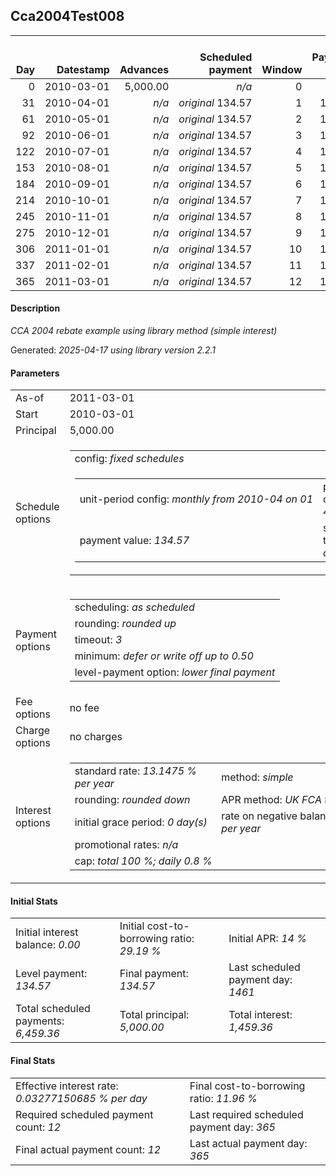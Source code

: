 <h2>Cca2004Test008</h2>
<table>
    <thead style="vertical-align: bottom;">
        <th style="text-align: right;">Day</th>
        <th style="text-align: right;">Datestamp</th>
        <th style="text-align: right;">Advances</th>
        <th style="text-align: right;">Scheduled payment</th>
        <th style="text-align: right;">Window</th>
        <th style="text-align: right;">Payment due</th>
        <th style="text-align: right;">Actual payments</th>
        <th style="text-align: right;">Generated payment</th>
        <th style="text-align: right;">Net effect</th>
        <th style="text-align: right;">Payment status</th>
        <th style="text-align: right;">Balance status</th>
        <th style="text-align: right;">Simple interest</th>
        <th style="text-align: right;">New interest</th>
        <th style="text-align: right;">New charges</th>
        <th style="text-align: right;">Principal portion</th>
        <th style="text-align: right;">Fee portion</th>
        <th style="text-align: right;">Interest portion</th>
        <th style="text-align: right;">Charges portion</th>
        <th style="text-align: right;">Fee rebate</th>
        <th style="text-align: right;">Principal balance</th>
        <th style="text-align: right;">Fee balance</th>
        <th style="text-align: right;">Interest balance</th>
        <th style="text-align: right;">Charges balance</th>
        <th style="text-align: right;">Settlement figure</th>
        <th style="text-align: right;">Fee rebate if&nbsp;settled</th>
    </thead>
    <tr style="text-align: right;">
        <td class="ci00">0</td>
        <td class="ci01" style="white-space: nowrap;">2010-03-01</td>
        <td class="ci02">5,000.00</td>
        <td class="ci03" style="white-space: nowrap;"><i>n/a<i></td>
        <td class="ci04">0</td>
        <td class="ci05">0.00</td>
        <td class="ci06"><i>n/a</i></td>
        <td class="ci07"><i>n/a</i></td>
        <td class="ci08">0.00</td>
        <td class="ci09"><i>none&nbsp;scheduled</i></td>
        <td class="ci10">open</td>
        <td class="ci11">0.0000</td>
        <td class="ci12">0.0000</td>
        <td class="ci13"><i>n/a</i></td>
        <td class="ci14">0.00</td>
        <td class="ci15">0.00</td>
        <td class="ci16">0.00</td>
        <td class="ci17">0.00</td>
        <td class="ci18">0.00</td>
        <td class="ci19">5,000.00</td>
        <td class="ci20">0.00</td>
        <td class="ci21">0.0000</td>
        <td class="ci22">0.00</td>
        <td class="ci23">5,000.00</td>
        <td class="ci24">0.00</td>
    </tr>
    <tr style="text-align: right;">
        <td class="ci00">31</td>
        <td class="ci01" style="white-space: nowrap;">2010-04-01</td>
        <td class="ci02"><i>n/a</i></td>
        <td class="ci03" style="white-space: nowrap;"><i>original</i> 134.57</td>
        <td class="ci04">1</td>
        <td class="ci05">134.57</td>
        <td class="ci06"><i>confirmed</i>&nbsp;134.57</td>
        <td class="ci07"><i>n/a</i></td>
        <td class="ci08">134.57</td>
        <td class="ci09"><i>payment&nbsp;made</i></td>
        <td class="ci10">open</td>
        <td class="ci11">55.8318</td>
        <td class="ci12">55.8318</td>
        <td class="ci13"><i>n/a</i></td>
        <td class="ci14">78.74</td>
        <td class="ci15">0.00</td>
        <td class="ci16">55.83</td>
        <td class="ci17">0.00</td>
        <td class="ci18">0.00</td>
        <td class="ci19">4,921.26</td>
        <td class="ci20">0.00</td>
        <td class="ci21">0.0000</td>
        <td class="ci22">0.00</td>
        <td class="ci23">4,921.26</td>
        <td class="ci24">0.00</td>
    </tr>
    <tr style="text-align: right;">
        <td class="ci00">61</td>
        <td class="ci01" style="white-space: nowrap;">2010-05-01</td>
        <td class="ci02"><i>n/a</i></td>
        <td class="ci03" style="white-space: nowrap;"><i>original</i> 134.57</td>
        <td class="ci04">2</td>
        <td class="ci05">134.57</td>
        <td class="ci06"><i>confirmed</i>&nbsp;134.57</td>
        <td class="ci07"><i>n/a</i></td>
        <td class="ci08">134.57</td>
        <td class="ci09"><i>payment&nbsp;made</i></td>
        <td class="ci10">open</td>
        <td class="ci11">53.1799</td>
        <td class="ci12">53.1799</td>
        <td class="ci13"><i>n/a</i></td>
        <td class="ci14">81.40</td>
        <td class="ci15">0.00</td>
        <td class="ci16">53.17</td>
        <td class="ci17">0.00</td>
        <td class="ci18">0.00</td>
        <td class="ci19">4,839.86</td>
        <td class="ci20">0.00</td>
        <td class="ci21">0.0000</td>
        <td class="ci22">0.00</td>
        <td class="ci23">4,839.86</td>
        <td class="ci24">0.00</td>
    </tr>
    <tr style="text-align: right;">
        <td class="ci00">92</td>
        <td class="ci01" style="white-space: nowrap;">2010-06-01</td>
        <td class="ci02"><i>n/a</i></td>
        <td class="ci03" style="white-space: nowrap;"><i>original</i> 134.57</td>
        <td class="ci04">3</td>
        <td class="ci05">134.57</td>
        <td class="ci06"><i>confirmed</i>&nbsp;134.57</td>
        <td class="ci07"><i>n/a</i></td>
        <td class="ci08">134.57</td>
        <td class="ci09"><i>payment&nbsp;made</i></td>
        <td class="ci10">open</td>
        <td class="ci11">54.0437</td>
        <td class="ci12">54.0437</td>
        <td class="ci13"><i>n/a</i></td>
        <td class="ci14">80.53</td>
        <td class="ci15">0.00</td>
        <td class="ci16">54.04</td>
        <td class="ci17">0.00</td>
        <td class="ci18">0.00</td>
        <td class="ci19">4,759.33</td>
        <td class="ci20">0.00</td>
        <td class="ci21">0.0000</td>
        <td class="ci22">0.00</td>
        <td class="ci23">4,759.33</td>
        <td class="ci24">0.00</td>
    </tr>
    <tr style="text-align: right;">
        <td class="ci00">122</td>
        <td class="ci01" style="white-space: nowrap;">2010-07-01</td>
        <td class="ci02"><i>n/a</i></td>
        <td class="ci03" style="white-space: nowrap;"><i>original</i> 134.57</td>
        <td class="ci04">4</td>
        <td class="ci05">134.57</td>
        <td class="ci06"><i>confirmed</i>&nbsp;134.57</td>
        <td class="ci07"><i>n/a</i></td>
        <td class="ci08">134.57</td>
        <td class="ci09"><i>payment&nbsp;made</i></td>
        <td class="ci10">open</td>
        <td class="ci11">51.4301</td>
        <td class="ci12">51.4301</td>
        <td class="ci13"><i>n/a</i></td>
        <td class="ci14">83.14</td>
        <td class="ci15">0.00</td>
        <td class="ci16">51.43</td>
        <td class="ci17">0.00</td>
        <td class="ci18">0.00</td>
        <td class="ci19">4,676.19</td>
        <td class="ci20">0.00</td>
        <td class="ci21">0.0000</td>
        <td class="ci22">0.00</td>
        <td class="ci23">4,676.19</td>
        <td class="ci24">0.00</td>
    </tr>
    <tr style="text-align: right;">
        <td class="ci00">153</td>
        <td class="ci01" style="white-space: nowrap;">2010-08-01</td>
        <td class="ci02"><i>n/a</i></td>
        <td class="ci03" style="white-space: nowrap;"><i>original</i> 134.57</td>
        <td class="ci04">5</td>
        <td class="ci05">134.57</td>
        <td class="ci06"><i>confirmed</i>&nbsp;134.57</td>
        <td class="ci07"><i>n/a</i></td>
        <td class="ci08">134.57</td>
        <td class="ci09"><i>payment&nbsp;made</i></td>
        <td class="ci10">open</td>
        <td class="ci11">52.2161</td>
        <td class="ci12">52.2161</td>
        <td class="ci13"><i>n/a</i></td>
        <td class="ci14">82.36</td>
        <td class="ci15">0.00</td>
        <td class="ci16">52.21</td>
        <td class="ci17">0.00</td>
        <td class="ci18">0.00</td>
        <td class="ci19">4,593.83</td>
        <td class="ci20">0.00</td>
        <td class="ci21">0.0000</td>
        <td class="ci22">0.00</td>
        <td class="ci23">4,593.83</td>
        <td class="ci24">0.00</td>
    </tr>
    <tr style="text-align: right;">
        <td class="ci00">184</td>
        <td class="ci01" style="white-space: nowrap;">2010-09-01</td>
        <td class="ci02"><i>n/a</i></td>
        <td class="ci03" style="white-space: nowrap;"><i>original</i> 134.57</td>
        <td class="ci04">6</td>
        <td class="ci05">134.57</td>
        <td class="ci06"><i>confirmed</i>&nbsp;134.57</td>
        <td class="ci07"><i>n/a</i></td>
        <td class="ci08">134.57</td>
        <td class="ci09"><i>payment&nbsp;made</i></td>
        <td class="ci10">open</td>
        <td class="ci11">51.2964</td>
        <td class="ci12">51.2964</td>
        <td class="ci13"><i>n/a</i></td>
        <td class="ci14">83.28</td>
        <td class="ci15">0.00</td>
        <td class="ci16">51.29</td>
        <td class="ci17">0.00</td>
        <td class="ci18">0.00</td>
        <td class="ci19">4,510.55</td>
        <td class="ci20">0.00</td>
        <td class="ci21">0.0000</td>
        <td class="ci22">0.00</td>
        <td class="ci23">4,510.55</td>
        <td class="ci24">0.00</td>
    </tr>
    <tr style="text-align: right;">
        <td class="ci00">214</td>
        <td class="ci01" style="white-space: nowrap;">2010-10-01</td>
        <td class="ci02"><i>n/a</i></td>
        <td class="ci03" style="white-space: nowrap;"><i>original</i> 134.57</td>
        <td class="ci04">7</td>
        <td class="ci05">134.57</td>
        <td class="ci06"><i>confirmed</i>&nbsp;134.57</td>
        <td class="ci07"><i>n/a</i></td>
        <td class="ci08">134.57</td>
        <td class="ci09"><i>payment&nbsp;made</i></td>
        <td class="ci10">open</td>
        <td class="ci11">48.7417</td>
        <td class="ci12">48.7417</td>
        <td class="ci13"><i>n/a</i></td>
        <td class="ci14">85.83</td>
        <td class="ci15">0.00</td>
        <td class="ci16">48.74</td>
        <td class="ci17">0.00</td>
        <td class="ci18">0.00</td>
        <td class="ci19">4,424.72</td>
        <td class="ci20">0.00</td>
        <td class="ci21">0.0000</td>
        <td class="ci22">0.00</td>
        <td class="ci23">4,424.72</td>
        <td class="ci24">0.00</td>
    </tr>
    <tr style="text-align: right;">
        <td class="ci00">245</td>
        <td class="ci01" style="white-space: nowrap;">2010-11-01</td>
        <td class="ci02"><i>n/a</i></td>
        <td class="ci03" style="white-space: nowrap;"><i>original</i> 134.57</td>
        <td class="ci04">8</td>
        <td class="ci05">134.57</td>
        <td class="ci06"><i>confirmed</i>&nbsp;134.57</td>
        <td class="ci07"><i>n/a</i></td>
        <td class="ci08">134.57</td>
        <td class="ci09"><i>payment&nbsp;made</i></td>
        <td class="ci10">open</td>
        <td class="ci11">49.4081</td>
        <td class="ci12">49.4081</td>
        <td class="ci13"><i>n/a</i></td>
        <td class="ci14">85.17</td>
        <td class="ci15">0.00</td>
        <td class="ci16">49.40</td>
        <td class="ci17">0.00</td>
        <td class="ci18">0.00</td>
        <td class="ci19">4,339.55</td>
        <td class="ci20">0.00</td>
        <td class="ci21">0.0000</td>
        <td class="ci22">0.00</td>
        <td class="ci23">4,339.55</td>
        <td class="ci24">0.00</td>
    </tr>
    <tr style="text-align: right;">
        <td class="ci00">275</td>
        <td class="ci01" style="white-space: nowrap;">2010-12-01</td>
        <td class="ci02"><i>n/a</i></td>
        <td class="ci03" style="white-space: nowrap;"><i>original</i> 134.57</td>
        <td class="ci04">9</td>
        <td class="ci05">134.57</td>
        <td class="ci06"><i>confirmed</i>&nbsp;134.57</td>
        <td class="ci07"><i>n/a</i></td>
        <td class="ci08">134.57</td>
        <td class="ci09"><i>payment&nbsp;made</i></td>
        <td class="ci10">open</td>
        <td class="ci11">46.8939</td>
        <td class="ci12">46.8939</td>
        <td class="ci13"><i>n/a</i></td>
        <td class="ci14">87.68</td>
        <td class="ci15">0.00</td>
        <td class="ci16">46.89</td>
        <td class="ci17">0.00</td>
        <td class="ci18">0.00</td>
        <td class="ci19">4,251.87</td>
        <td class="ci20">0.00</td>
        <td class="ci21">0.0000</td>
        <td class="ci22">0.00</td>
        <td class="ci23">4,251.87</td>
        <td class="ci24">0.00</td>
    </tr>
    <tr style="text-align: right;">
        <td class="ci00">306</td>
        <td class="ci01" style="white-space: nowrap;">2011-01-01</td>
        <td class="ci02"><i>n/a</i></td>
        <td class="ci03" style="white-space: nowrap;"><i>original</i> 134.57</td>
        <td class="ci04">10</td>
        <td class="ci05">134.57</td>
        <td class="ci06"><i>confirmed</i>&nbsp;134.57</td>
        <td class="ci07"><i>n/a</i></td>
        <td class="ci08">134.57</td>
        <td class="ci09"><i>payment&nbsp;made</i></td>
        <td class="ci10">open</td>
        <td class="ci11">47.4780</td>
        <td class="ci12">47.4780</td>
        <td class="ci13"><i>n/a</i></td>
        <td class="ci14">87.10</td>
        <td class="ci15">0.00</td>
        <td class="ci16">47.47</td>
        <td class="ci17">0.00</td>
        <td class="ci18">0.00</td>
        <td class="ci19">4,164.77</td>
        <td class="ci20">0.00</td>
        <td class="ci21">0.0000</td>
        <td class="ci22">0.00</td>
        <td class="ci23">4,164.77</td>
        <td class="ci24">0.00</td>
    </tr>
    <tr style="text-align: right;">
        <td class="ci00">337</td>
        <td class="ci01" style="white-space: nowrap;">2011-02-01</td>
        <td class="ci02"><i>n/a</i></td>
        <td class="ci03" style="white-space: nowrap;"><i>original</i> 134.57</td>
        <td class="ci04">11</td>
        <td class="ci05">134.57</td>
        <td class="ci06"><i>confirmed</i>&nbsp;134.57</td>
        <td class="ci07"><i>n/a</i></td>
        <td class="ci08">134.57</td>
        <td class="ci09"><i>payment&nbsp;made</i></td>
        <td class="ci10">open</td>
        <td class="ci11">46.5054</td>
        <td class="ci12">46.5054</td>
        <td class="ci13"><i>n/a</i></td>
        <td class="ci14">88.07</td>
        <td class="ci15">0.00</td>
        <td class="ci16">46.50</td>
        <td class="ci17">0.00</td>
        <td class="ci18">0.00</td>
        <td class="ci19">4,076.70</td>
        <td class="ci20">0.00</td>
        <td class="ci21">0.0000</td>
        <td class="ci22">0.00</td>
        <td class="ci23">4,076.70</td>
        <td class="ci24">0.00</td>
    </tr>
    <tr style="text-align: right;">
        <td class="ci00">365</td>
        <td class="ci01" style="white-space: nowrap;">2011-03-01</td>
        <td class="ci02"><i>n/a</i></td>
        <td class="ci03" style="white-space: nowrap;"><i>original</i> 134.57</td>
        <td class="ci04">12</td>
        <td class="ci05">134.57</td>
        <td class="ci06"><i>confirmed</i>&nbsp;134.57</td>
        <td class="ci07">3,983.24</td>
        <td class="ci08">4,117.81</td>
        <td class="ci09"><i>generated</i></td>
        <td class="ci10">closed</td>
        <td class="ci11">41.1166</td>
        <td class="ci12">41.1166</td>
        <td class="ci13"><i>n/a</i></td>
        <td class="ci14">4,076.70</td>
        <td class="ci15">0.00</td>
        <td class="ci16">41.11</td>
        <td class="ci17">0.00</td>
        <td class="ci18">0.00</td>
        <td class="ci19">0.00</td>
        <td class="ci20">0.00</td>
        <td class="ci21">0.0000</td>
        <td class="ci22">0.00</td>
        <td class="ci23">0.00</td>
        <td class="ci24">0.00</td>
    </tr>
</table>

<h4>Description</h4>
<p><i>CCA 2004 rebate example using library method (simple interest)</i></p>
<p>Generated: <i>2025-04-17 using library version 2.2.1</i></p>
<h4>Parameters</h4>
<table>
    <tr>
        <td>As-of</td>
        <td>2011-03-01</td>
    </tr>
    <tr>
        <td>Start</td>
        <td>2010-03-01</td>
    </tr>
    <tr>
        <td>Principal</td>
        <td>5,000.00</td>
    </tr>
    <tr>
        <td>Schedule options</td>
        <td>
            <table>
                <tr>
                    <td colspan="2">config: <i>fixed schedules</i></td>
                </tr>
                <tr>
                    <td>
                        <table>
                            <tr>
                                <td style="white-space: nowrap;">unit-period config: <i>monthly from 2010-04 on 01</i></td>
                                <td>payment count: <i>48</i></td>
                            </tr>
                            <tr>
                                <td>payment value: <i>134.57</i></td>
                                <td>schedule type: <i>original</i></td>
                            </tr>
                        </table>
                    </td>
                </tr>
            </table>
        </td>
    </tr>
    <tr>
        <td>Payment options</td>
        <td>
            <table>
                <tr>
                    <td>scheduling: <i>as scheduled</i></td>
                </tr>
                <tr>
                    <td>rounding: <i>rounded up</i></td>
                </tr>
                <tr>
                    <td>timeout: <i>3</i></td>
                </tr>
                <tr>
                    <td>minimum: <i>defer&nbsp;or&nbsp;write&nbsp;off&nbsp;up&nbsp;to&nbsp;0.50</i></td>
                </tr>
                <tr>
                    <td>level-payment option: <i>lower&nbsp;final&nbsp;payment</i></td>
                </tr>
            </table>
        </td>
    </tr>
    <tr>
        <td>Fee options</td>
        <td>no fee
        </td>
    </tr>
    <tr>
        <td>Charge options</td>
        <td>no charges
        </td>
    </tr>
    <tr>
        <td>Interest options</td>
        <td>
            <table>
                <tr>
                    <td>standard rate: <i>13.1475 % per year</i></td>
                    <td>method: <i>simple</i></td>
                </tr>
                <tr>
                    <td>rounding: <i>rounded down</i></td>
                    <td>APR method: <i>UK FCA to 1 d.p.</i></td>
                </tr>
                <tr>
                    <td>initial grace period: <i>0 day(s)</i></td>
                    <td>rate on negative balance: <i>8 % per year</i></td>
                </tr>
                <tr>
                    <td colspan="2">promotional rates: <i><i>n/a</i></i></td>
                </tr>
                <tr>
                    <td colspan="2">cap: <i>total 100 %; daily 0.8 %</td>
                </tr>
            </table>
        </td>
    </tr>
</table>
<h4>Initial Stats</h4>
<table>
    <tr>
        <td>Initial interest balance: <i>0.00</i></td>
        <td>Initial cost-to-borrowing ratio: <i>29.19 %</i></td>
        <td>Initial APR: <i>14 %</i></td>
    </tr>
    <tr>
        <td>Level payment: <i>134.57</i></td>
        <td>Final payment: <i>134.57</i></td>
        <td>Last scheduled payment day: <i>1461</i></td>
    </tr>
    <tr>
        <td>Total scheduled payments: <i>6,459.36</i></td>
        <td>Total principal: <i>5,000.00</i></td>
        <td>Total interest: <i>1,459.36</i></td>
    </tr>
</table>

<h4>Final Stats</h4>
<table>
    <tr>
        <td>Effective interest rate: <i>0.03277150685 % per day</i></td>
        <td>Final cost-to-borrowing ratio: <i>11.96 %</i></td>
    </tr>
    <tr>
        <td>Required scheduled payment count: <i>12</i></td>
        <td>Last required scheduled payment day: <i>365</i></td>
    </tr>
    <tr>
        <td>Final actual payment count: <i>12</i></td>
        <td>Last actual payment day: <i>365</i></td>
    </tr>
</table>
